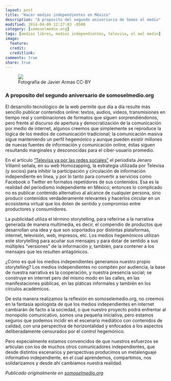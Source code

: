 ```yaml
---
layout: post
title: "Hacer medios independientes en México"
description: "A proposito del segundo aniversario de Somos el medio"
modified: 2014-04-09 12:27:03 -0500
category: [somoselmedio.org]
tags: [medios libres, medios independientes, televisa, el mal medio]
image:
  feature: 
  credit: 
  creditlink: 
comments: true 
share: true
---
```




<figure>
    <img src="http://www.somoselmedio.org/sites/default/files/styles/front/public/main/blogposts/javieremot.jpg?itok=viqBMgJa">
    <figcaption>Fotografía de Javier Armas CC-BY</figcaption>
</figure>

### A proposito del segundo aniversario de somoselmedio.org

El desarrollo tecnológico de la web permite que día a día resulte más sencillo publicar contenidos online: textos, audios, videos, transmisiones en tiempo real y combinaciones de formatos que siguen sorprendiéndonos, pero frente al discurso de apertura y democratización de la comunicación por medio de internet, algunos creemos que simplemente se reproduce la lógica de los medios de comunicación tradicional; la comunicación masiva sigue manteniendo un perfil hegemónico y aunque pueden existir millones de nuevas fuentes de información y comunicación online, éstas siguen resultando marginales y desconocidas para el ciber-usuario promedio.

En el artículo [“Televisa va por las redes sociales”](http://homozapping.com.mx/2014/02/televisa-va-por-las-redes-sociales/) el periodista Jenaro Villamil señala, en su web Homozapping, la estrategia utilizada por Televisa (y socios) para inhibir la participación y circulación de información independiente en linea, y por lo tanto para convertir a servicios como Facebook o Twitter en formatos repetidores de sus contenidos. Esa es la realidad del periodismo independiente en México; entonces lo complicado no es publicar contenido alternativo al alcance de cualquier persona, sino producir contenidos verdaderamente relevantes y hacerlos circular en un ecosistema virtual que los doten de sentido y compromiso entre productores y consumidores.

La publicidad utiliza el término storytelling, para referirse a la narrativa generada de manera multimedia, es decir, el compendio de productos que desarrollan una idea y que son soportados por distintas plataformas, internet, televisión, web, impresos, etc. Los medios hegemónicos utilizan este storytelling para acuñar sus mensajes y para dotar de sentido a sus múltiples “versiones” de la información y, también, para contener a los mensajes que les resulten antagónicos.

¿Cómo es qué los medios independientes generamos nuestro propio storytelling? Los medios independientes no compiten por audiencia, la base de nuestra narrativa es la cooperación, y nuestra presencia social; se construye en internet pero del mismo modo en las calles, en las manifestaciones públicas, en las pláticas informales y también en los círculos académicos.

De esta manera realizamos la reflexión en somoselemedio.org, no creemos en la fantasía apologista de que los medios independientes en internet cambiarán de facto a la sociedad, o que nuestro proyecto podrá enfrentar al monopolio comunicativo, somos una pequeña iniciativa, pero estamos seguros que podemos incidir en el escenario mediático con contenidos de calidad, con una perspectiva de horizontalidad y enfocados a los aspectos deliberadamente censurados por el control hegemónico.

Pero especialmente estamos convencidos de que nuestros esfuerzos se articulan con los de muchos otros comunicadores independientes, que desde distintos escenarios y perspectivas producimos un metalenguaje informativo independiente, en el cual aprendemos, compartimos, nos solidarizamos y desde ahí cambiamos nuestra realidad.

*Publicado originalmente en [somoselmedio.org](http://www.somoselmedio.org/)*